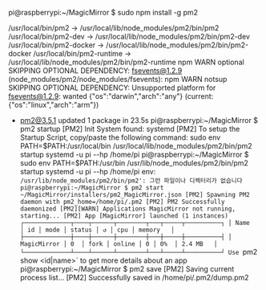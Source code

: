 pi@raspberrypi:~/MagicMirror $ sudo npm install -g pm2

/usr/local/bin/pm2 -> /usr/local/lib/node_modules/pm2/bin/pm2
/usr/local/bin/pm2-dev -> /usr/local/lib/node_modules/pm2/bin/pm2-dev
/usr/local/bin/pm2-docker -> /usr/local/lib/node_modules/pm2/bin/pm2-docker
/usr/local/bin/pm2-runtime -> /usr/local/lib/node_modules/pm2/bin/pm2-runtime
npm WARN optional SKIPPING OPTIONAL DEPENDENCY: fsevents@1.2.9 (node_modules/pm2/node_modules/fsevents):
npm WARN notsup SKIPPING OPTIONAL DEPENDENCY: Unsupported platform for fsevents@1.2.9: wanted {"os":"darwin","arch":"any"} (current: {"os":"linux","arch":"arm"})

+ pm2@3.5.1
updated 1 package in 23.5s
pi@raspberrypi:~/MagicMirror $ pm2 startup
[PM2] Init System found: systemd
[PM2] To setup the Startup Script, copy/paste the following command:
sudo env PATH=$PATH:/usr/local/bin /usr/local/lib/node_modules/pm2/bin/pm2 startup systemd -u pi --hp /home/pi
pi@raspberrypi:~/MagicMirror $ sudo env PATH=$PATH:/usr/bin /usr/lib/node_modules/pm2/bin/pm2 startup systemd -u pi --hp /home/pi
env: `/usr/lib/node_modules/pm2/bin/pm2': 그런 파일이나 디렉터리가 없습니다
pi@raspberrypi:~/MagicMirror $ pm2 start ~/MagicMirror/installers/pm2_MagicMirror.json
[PM2] Spawning PM2 daemon with pm2_home=/home/pi/.pm2
[PM2] PM2 Successfully daemonized
[PM2][WARN] Applications MagicMirror not running, starting...
[PM2] App [MagicMirror] launched (1 instances)
┌─────────────┬────┬──────┬────────┬───┬─────┬──────────┐
│ Name        │ id │ mode │ status │ ↺ │ cpu │ memory   │
├─────────────┼────┼──────┼────────┼───┼─────┼──────────┤
│ MagicMirror │ 0  │ fork │ online │ 0 │ 0%  │ 2.4 MB   │
└─────────────┴────┴──────┴────────┴───┴─────┴──────────┘
 Use `pm2 show <id|name>` to get more details about an app
pi@raspberrypi:~/MagicMirror $ pm2 save
[PM2] Saving current process list...
[PM2] Successfully saved in /home/pi/.pm2/dump.pm2
